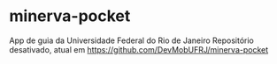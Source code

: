 # minerva-pocket
App de guia da Universidade Federal do Rio de Janeiro
Repositório desativado, atual em https://github.com/DevMobUFRJ/minerva-pocket
